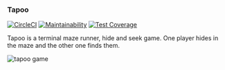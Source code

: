 ### Tapoo

[![CircleCI](https://circleci.com/gh/dmigwi/tapoo.svg?style=svg)](https://circleci.com/gh/dmigwi/tapoo)
[![Maintainability](https://api.codeclimate.com/v1/badges/dcfb1148523ea3366f41/maintainability)](https://codeclimate.com/github/dmigwi/tapoo/maintainability)
[![Test Coverage](https://api.codeclimate.com/v1/badges/dcfb1148523ea3366f41/test_coverage)](https://codeclimate.com/github/dmigwi/tapoo/test_coverage)

Tapoo is a terminal maze runner, hide and seek game. One player hides in the maze and the other one finds them.

![tapoo game](https://user-images.githubusercontent.com/22055953/34851602-d3312cc6-f73b-11e7-974c-9ac1f00e92f9.gif)
